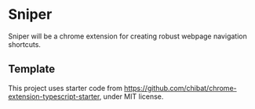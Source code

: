 # Sniper
Sniper will be a chrome extension for creating robust webpage navigation shortcuts.

## Template
This project uses starter code from https://github.com/chibat/chrome-extension-typescript-starter, under MIT license.
